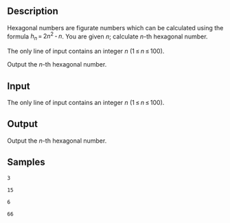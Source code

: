 ## Description

<div><p>Hexagonal numbers are figurate numbers which can be calculated using the formula <span class="tex-span"><i>h</i><sub class="lower-index"><i>n</i></sub> = 2<i>n</i><sup class="upper-index">2</sup> - <i>n</i></span>. You are given <span class="tex-span"><i>n</i></span>; calculate <span class="tex-span"><i>n</i></span>-th hexagonal number.</p></div><div class="input-specification"><p>The only line of input contains an integer <span class="tex-span"><i>n</i></span> (<span class="tex-span">1 ≤ <i>n</i> ≤ 100</span>).</p></div><div class="output-specification"><p>Output the <span class="tex-span"><i>n</i></span>-th hexagonal number.</p></div>


## Input

<p>The only line of input contains an integer <span class="tex-span"><i>n</i></span> (<span class="tex-span">1 ≤ <i>n</i> ≤ 100</span>).</p>


## Output

<p>Output the <span class="tex-span"><i>n</i></span>-th hexagonal number.</p>


## Samples

```input1
3

```

```output1
15

```






```input2
6

```

```output2
66

```



